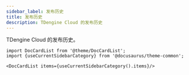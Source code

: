 ```yaml
---
sidebar_label: 发布历史
title: 发布历史
description: TDengine Cloud 的发布历史
---
```


TDengine Cloud 的发布历史。

```mdx-code-block
import DocCardList from '@theme/DocCardList';
import {useCurrentSidebarCategory} from '@docusaurus/theme-common';

<DocCardList items={useCurrentSidebarCategory().items}/>
```
